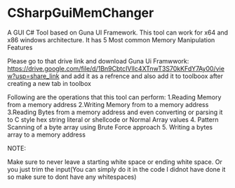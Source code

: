 # CSharpGuiMemChanger
A GUI C# Tool based on Guna UI Framework. This tool can work for x64 and x86 windows architecture. It has 5 Most common Memory Manipulation Features

Please go to that drive link and download Guna Ui Framwwork: https://drive.google.com/file/d/1Bn9CbtcIVlIc4XTnwT3S70kKFdY7Ay00/view?usp=share_link
and add it as a refrence and also add it to toolboox after creating a new tab in toolbox

Following are the operations that this tool can perform:
1.Reading Memory from a memory address
2.Writing Memory from to a memory address
3.Reading Bytes from a memory address and even converting or parsing it to C style hex string literal or shellcode  or Normal Array values
4. Pattern Scanning of a byte array using Brute Force approach
5. Writing a bytes array to a memory address

NOTE:

Make sure to never leave a starting white space or ending white space. Or you just trim the input(You can simply do it in the code I didnot have done it so make sure to dont have any whitespaces)
 
